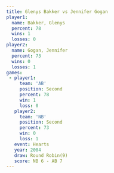 ```yaml
---
title: Glenys Bakker vs Jennifer Gogan
player1:               
  name: Bakker, Glenys 
  percent: 78          
  wins: 1              
  losses: 0            
player2:               
  name: Gogan, Jennifer
  percent: 73          
  wins: 0              
  losses: 1            
games:
 - player1:          
     team: 'AB'      
     position: Second
     percent: 78     
     win: 1          
     loss: 0         
   player2:          
     team: 'NB'      
     position: Second
     percent: 73     
     win: 0          
     loss: 1         
   event: Hearts       
   year: 2004          
   draw: Round Robin(9)
   score: NB 6 - AB 7  
---
```

